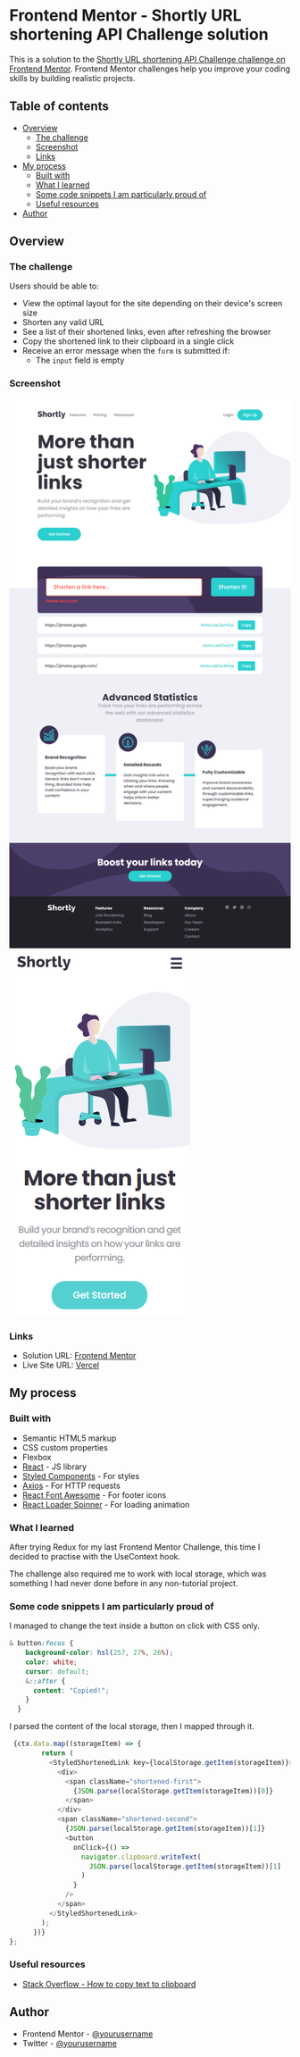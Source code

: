 # Frontend Mentor - Shortly URL shortening API Challenge solution

This is a solution to the [Shortly URL shortening API Challenge challenge on Frontend Mentor](https://www.frontendmentor.io/challenges/url-shortening-api-landing-page-2ce3ob-G). Frontend Mentor challenges help you improve your coding skills by building realistic projects.

## Table of contents

- [Overview](#overview)
  - [The challenge](#the-challenge)
  - [Screenshot](#screenshot)
  - [Links](#links)
- [My process](#my-process)
  - [Built with](#built-with)
  - [What I learned](#what-i-learned)
  - [Some code snippets I am particularly proud of](#some-code-snippets-i-am-particularly-proud-of)
  - [Useful resources](#useful-resources)
- [Author](#author)

## Overview

### The challenge

Users should be able to:

- View the optimal layout for the site depending on their device's screen size
- Shorten any valid URL
- See a list of their shortened links, even after refreshing the browser
- Copy the shortened link to their clipboard in a single click
- Receive an error message when the `form` is submitted if:
  - The `input` field is empty

### Screenshot

![](./shortly3.PNG)
![](./shortly2.PNG)

### Links

- Solution URL: [Frontend Mentor](https://your-solution-url.com)
- Live Site URL: [Vercel](https://your-live-site-url.com)

## My process

### Built with

- Semantic HTML5 markup
- CSS custom properties
- Flexbox
- [React](https://reactjs.org/) - JS library
- [Styled Components](https://styled-components.com/) - For styles
- [Axios](https://www.npmjs.com/package/axios) - For HTTP requests
- [React Font Awesome](https://fontawesome.com/v5.15/how-to-use/on-the-web/using-with/react) - For footer icons
- [React Loader Spinner](https://www.npmjs.com/package/react-loader-spinner) - For loading animation

### What I learned

After trying Redux for my last Frontend Mentor Challenge, this time I decided to practise with the UseContext hook.

The challenge also required me to work with local storage, which was something I had never done before in any non-tutorial project.

### Some code snippets I am particularly proud of


I managed to change the text inside a button on click with CSS only.
```css
& button:focus {
    background-color: hsl(257, 27%, 26%);
    color: white;
    cursor: default;
    &::after {
      content: "Copied!";
    }
  }
```
I parsed the content of the local storage, then I mapped through it.
```js
 {ctx.data.map((storageItem) => {
        return (
          <StyledShortenedLink key={localStorage.getItem(storageItem)}>
            <div>
              <span className="shortened-first">
                {JSON.parse(localStorage.getItem(storageItem))[0]}
              </span>
            </div>
            <span className="shortened-second">
              {JSON.parse(localStorage.getItem(storageItem))[1]}
              <button
                onClick={() =>
                  navigator.clipboard.writeText(
                    JSON.parse(localStorage.getItem(storageItem))[1]
                  )
                }
              />
            </span>
          </StyledShortenedLink>
        );
      })}
};
```

### Useful resources

- [Stack Overflow - How to copy text to clipboard](https://stackoverflow.com/questions/39501289/in-reactjs-how-to-copy-text-to-clipboard)

## Author

- Frontend Mentor - [@yourusername](https://www.frontendmentor.io/profile/alessioitalo)
- Twitter - [@yourusername](https://www.twitter.com/alessioitalo)